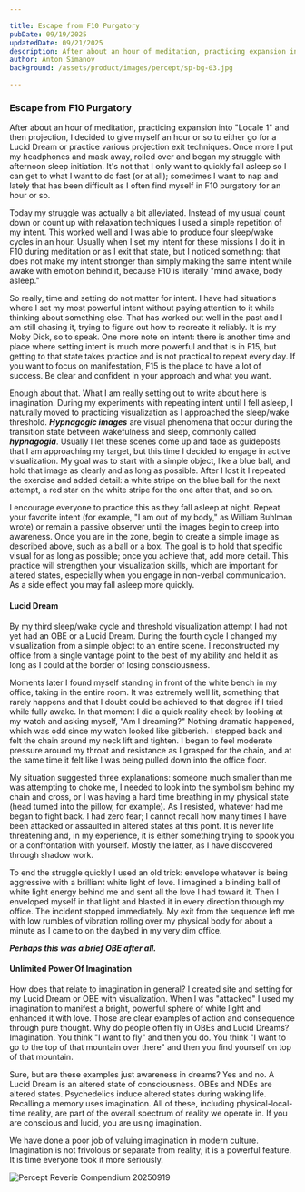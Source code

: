 ```yaml
---

title: Escape from F10 Purgatory
pubDate: 09/19/2025
updatedDate: 09/21/2025
description: After about an hour of meditation, practicing expansion into "Locale 1" and then projection, I decided to give myself an hour or so to either go for a Lucid Dream or practice various projection exit techniques. Once more I put my headphones and mask away, rolled over and began my struggle with afternoon sleep initiation. It's not that I only want to quickly fall asleep so I can get to what I want to do fast (or at all), sometimes I want to nap and lately that has been difficult as I often find myself in F10 purgatory for an hour or so.
author: Anton Simanov
background: /assets/product/images/percept/sp-bg-03.jpg

---
```


### Escape from F10 Purgatory

After about an hour of meditation, practicing expansion into "Locale 1" and then projection, I decided to give myself an hour or so to either go for a Lucid Dream or practice various projection exit techniques. Once more I put my headphones and mask away, rolled over and began my struggle with afternoon sleep initiation. It's not that I only want to quickly fall asleep so I can get to what I want to do fast (or at all); sometimes I want to nap and lately that has been difficult as I often find myself in F10 purgatory for an hour or so.

Today my struggle was actually a bit alleviated. Instead of my usual count down or count up with relaxation techniques I used a simple repetition of my intent. This worked well and I was able to produce four sleep/wake cycles in an hour. Usually when I set my intent for these missions I do it in F10 during meditation or as I exit that state, but I noticed something: that does not make my intent stronger than simply making the same intent while awake with emotion behind it, because F10 is literally "mind awake, body asleep."

So really, time and setting do not matter for intent. I have had situations where I set my most powerful intent without paying attention to it while thinking about something else. That has worked out well in the past and I am still chasing it, trying to figure out how to recreate it reliably. It is my Moby Dick, so to speak. One more note on intent: there is another time and place where setting intent is much more powerful and that is in F15, but getting to that state takes practice and is not practical to repeat every day. If you want to focus on manifestation, F15 is the place to have a lot of success. Be clear and confident in your approach and what you want.

Enough about that. What I am really setting out to write about here is imagination. During my experiments with repeating intent until I fell asleep, I naturally moved to practicing visualization as I approached the sleep/wake threshold. ***Hypnagogic images*** are visual phenomena that occur during the transition state between wakefulness and sleep, commonly called ***hypnagogia***. Usually I let these scenes come up and fade as guideposts that I am approaching my target, but this time I decided to engage in active visualization. My goal was to start with a simple object, like a blue ball, and hold that image as clearly and as long as possible. After I lost it I repeated the exercise and added detail: a white stripe on the blue ball for the next attempt, a red star on the white stripe for the one after that, and so on.

I encourage everyone to practice this as they fall asleep at night. Repeat your favorite intent (for example, "I am out of my body," as William Buhlman wrote) or remain a passive observer until the images begin to creep into awareness. Once you are in the zone, begin to create a simple image as described above, such as a ball or a box. The goal is to hold that specific visual for as long as possible; once you achieve that, add more detail. This practice will strengthen your visualization skills, which are important for altered states, especially when you engage in non-verbal communication. As a side effect you may fall asleep more quickly.

#### Lucid Dream

By my third sleep/wake cycle and threshold visualization attempt I had not yet had an OBE or a Lucid Dream. During the fourth cycle I changed my visualization from a simple object to an entire scene. I reconstructed my office from a single vantage point to the best of my ability and held it as long as I could at the border of losing consciousness.

Moments later I found myself standing in front of the white bench in my office, taking in the entire room. It was extremely well lit, something that rarely happens and that I doubt could be achieved to that degree if I tried while fully awake. In that moment I did a quick reality check by looking at my watch and asking myself, "Am I dreaming?" Nothing dramatic happened, which was odd since my watch looked like gibberish. I stepped back and felt the chain around my neck lift and tighten. I began to feel moderate pressure around my throat and resistance as I grasped for the chain, and at the same time it felt like I was being pulled down into the office floor.

My situation suggested three explanations: someone much smaller than me was attempting to choke me, I needed to look into the symbolism behind my chain and cross, or I was having a hard time breathing in my physical state (head turned into the pillow, for example). As I resisted, whatever had me began to fight back. I had zero fear; I cannot recall how many times I have been attacked or assaulted in altered states at this point. It is never life threatening and, in my experience, it is either something trying to spook you or a confrontation with yourself. Mostly the latter, as I have discovered through shadow work.

To end the struggle quickly I used an old trick: envelope whatever is being aggressive with a brilliant white light of love. I imagined a blinding ball of white light energy behind me and sent all the love I had toward it. Then I enveloped myself in that light and blasted it in every direction through my office. The incident stopped immediately. My exit from the sequence left me with low rumbles of vibration rolling over my physical body for about a minute as I came to on the daybed in my very dim office.

***Perhaps this was a brief OBE after all.***

#### Unlimited Power Of Imagination

How does that relate to imagination in general? I created site and setting for my Lucid Dream or OBE with visualization. When I was "attacked" I used my imagination to manifest a bright, powerful sphere of white light and enhanced it with love. Those are clear examples of action and consequence through pure thought. Why do people often fly in OBEs and Lucid Dreams? Imagination. You think "I want to fly" and then you do. You think "I want to go to the top of that mountain over there" and then you find yourself on top of that mountain.

Sure, but are these examples just awareness in dreams? Yes and no. A Lucid Dream is an altered state of consciousness. OBEs and NDEs are altered states. Psychedelics induce altered states during waking life. Recalling a memory uses imagination. All of these, including physical-local-time reality, are part of the overall spectrum of reality we operate in. If you are conscious and lucid, you are using imagination.

We have done a poor job of valuing imagination in modern culture. Imagination is not frivolous or separate from reality; it is a powerful feature. It is time everyone took it more seriously.

<img
src="/Media/art/reveriecompendium/20250919.jpg"
alt="Percept Reverie Compendium 20250919"
/>